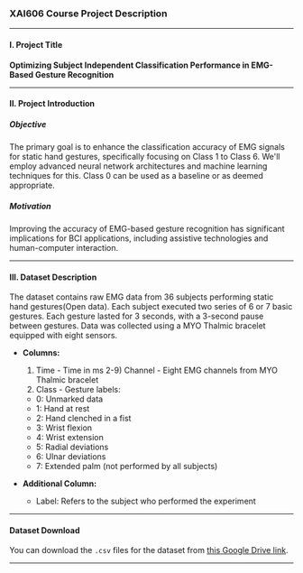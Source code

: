### XAI606 Course Project Description

---

#### I. Project Title
**Optimizing Subject Independent Classification Performance in EMG-Based Gesture Recognition**

---

#### II. Project Introduction

##### Objective
The primary goal is to enhance the classification accuracy of EMG signals for static hand gestures, specifically focusing on Class 1 to Class 6. We'll employ advanced neural network architectures and machine learning techniques for this. Class 0 can be used as a baseline or as deemed appropriate.

##### Motivation
Improving the accuracy of EMG-based gesture recognition has significant implications for BCI applications, including assistive technologies and human-computer interaction.

---

#### III. Dataset Description
The dataset contains raw EMG data from 36 subjects performing static hand gestures(Open data). Each subject executed two series of 6 or 7 basic gestures. Each gesture lasted for 3 seconds, with a 3-second pause between gestures. Data was collected using a MYO Thalmic bracelet equipped with eight sensors.

- **Columns:**
  1) Time - Time in ms
  2-9) Channel - Eight EMG channels from MYO Thalmic bracelet
  10) Class - Gesture labels:
    - 0: Unmarked data
    - 1: Hand at rest
    - 2: Hand clenched in a fist
    - 3: Wrist flexion
    - 4: Wrist extension
    - 5: Radial deviations
    - 6: Ulnar deviations
    - 7: Extended palm (not performed by all subjects)
    
- **Additional Column:**
  - Label: Refers to the subject who performed the experiment
  
---

#### Dataset Download
You can download the `.csv` files for the dataset from [this Google Drive link](https://drive.google.com/file/d/1gteiKLbEWt5HG1697fILZXNC7X8YWWQq/view?usp=sharing).

---

